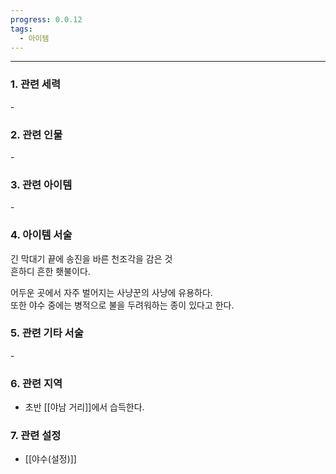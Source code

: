 ```yaml
---
progress: 0.0.12
tags:
  - 아이템
---
```

---
### 1. 관련 세력 
\-
### 2. 관련 인물
 \-
### 3. 관련 아이템
\-
### 4. 아이템 서술
긴 막대기 끝에 송진을 바른 천조각을 감은 것  
흔하디 흔한 횃불이다.  
  
어두운 곳에서 자주 벌어지는 사냥꾼의 사냥에 유용하다.  
또한 야수 중에는 병적으로 불을 두려워하는 종이 있다고 한다.

### 5. 관련 기타 서술
\-
### 6. 관련 지역
- 초반 [[야남 거리]]에서 습득한다.

### 7. 관련 설정
- [[야수(설정)]]